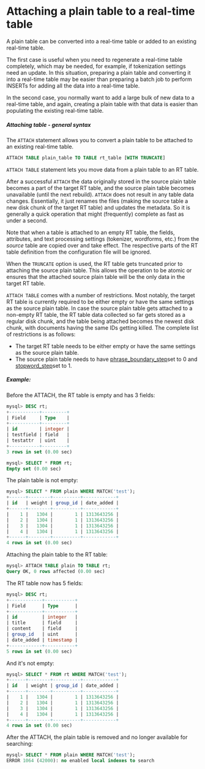 # Attaching a plain table to a real-time table

<!-- example Example_1 -->

A plain table can be converted into a real-time table or added to an existing real-time table.

The first case is useful when you need to regenerate a real-time table completely, which may be needed, for example, if tokenization settings need an update. In this situation, preparing a plain table and converting it into a real-time table may be easier than preparing a batch job to perform INSERTs for adding all the data into a real-time table.

In the second case, you normally want to add a large bulk of new data to a real-time table, and again, creating a plain table with that data is easier than populating the existing real-time table.

##### Attaching table - general syntax
The `ATTACH` statement allows you to convert a plain table to be attached to an existing real-time table.

```sql
ATTACH TABLE plain_table TO TABLE rt_table [WITH TRUNCATE]
```

`ATTACH TABLE` statement lets you move data from a plain table to an RT table.

After a successful `ATTACH` the data originally stored in the source plain table becomes a part of the target RT table, and the source plain table becomes unavailable (until the next rebuild). `ATTACH` does not result in any table data changes. Essentially, it just renames the files (making the source table a new disk chunk of the target RT table) and updates the metadata. So it is generally a quick operation that might (frequently) complete as fast as under a second.

Note that when a table is attached to an empty RT table, the fields, attributes, and text processing settings (tokenizer, wordforms, etc.) from the *source* table are copied over and take effect. The respective parts of the RT table definition from the configuration file will be ignored.

When the `TRUNCATE` option is used, the RT table gets truncated prior to attaching the source plain table. This allows the operation to be atomic or ensures that the attached source plain table will be the only data in the target RT table.

`ATTACH TABLE` comes with a number of restrictions. Most notably, the target RT table is currently required to be either empty or have the same settings as the source plain table. In case the source plain table gets attached to a non-empty RT table, the RT table data collected so far gets stored as a regular disk chunk, and the table being attached becomes the newest disk chunk, with documents having the same IDs getting killed. The complete list of restrictions is as follows:
* The target RT table needs to be either empty or have the same settings as the source plain table.
* The source plain table needs to have [phrase_boundary_step](../../../Creating_a_table/NLP_and_tokenization/Low-level_tokenization.md#phrase_boundary_step)set to 0 and [stopword_step](../../../Creating_a_table/NLP_and_tokenization/Ignoring_stop-words.md#stopword_step)set to 1.


<!-- intro -->
##### Example:

<!-- request Example -->
Before the ATTACH, the RT table is empty and has 3 fields:

```sql
mysql> DESC rt;
+-----------+---------+
| Field     | Type    |
+-----------+---------+
| id        | integer |
| testfield | field   |
| testattr  | uint    |
+-----------+---------+
3 rows in set (0.00 sec)

mysql> SELECT * FROM rt;
Empty set (0.00 sec)
```

The plain table is not empty:

```sql
mysql> SELECT * FROM plain WHERE MATCH('test');
+------+--------+----------+------------+
| id   | weight | group_id | date_added |
+------+--------+----------+------------+
|    1 |   1304 |        1 | 1313643256 |
|    2 |   1304 |        1 | 1313643256 |
|    3 |   1304 |        1 | 1313643256 |
|    4 |   1304 |        1 | 1313643256 |
+------+--------+----------+------------+
4 rows in set (0.00 sec)
```

Attaching the plain table to the RT table:
```sql
mysql> ATTACH TABLE plain TO TABLE rt;
Query OK, 0 rows affected (0.00 sec)
```

The RT table now has 5 fields:

```sql
mysql> DESC rt;
+------------+-----------+
| Field      | Type      |
+------------+-----------+
| id         | integer   |
| title      | field     |
| content    | field     |
| group_id   | uint      |
| date_added | timestamp |
+------------+-----------+
5 rows in set (0.00 sec)
```

And it's not empty:

```sql
mysql> SELECT * FROM rt WHERE MATCH('test');
+------+--------+----------+------------+
| id   | weight | group_id | date_added |
+------+--------+----------+------------+
|    1 |   1304 |        1 | 1313643256 |
|    2 |   1304 |        1 | 1313643256 |
|    3 |   1304 |        1 | 1313643256 |
|    4 |   1304 |        1 | 1313643256 |
+------+--------+----------+------------+
4 rows in set (0.00 sec)
```

After the ATTACH, the plain table is removed and no longer available for searching:

```sql
mysql> SELECT * FROM plain WHERE MATCH('test');
ERROR 1064 (42000): no enabled local indexes to search
```
<!-- end -->
<!-- proofread -->
